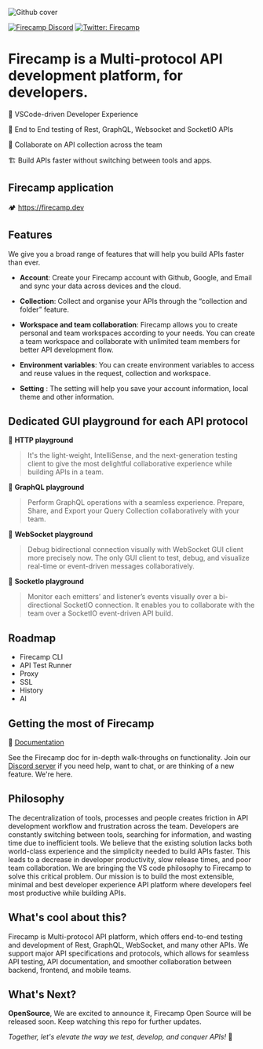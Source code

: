 ![Github cover](https://github.com/firecamp-io/firecamp-oss-phase-2/blob/c1c4f0b6ed8cb061f6d778a58c8c9755c92e78a6/templates/github-cover.png)


[![Firecamp Discord](https://badgen.net/discord/members/8hRaqhK)](https://discord.gg/8hRaqhK)
[![Twitter: Firecamp](https://img.shields.io/twitter/follow/firecampdev.svg?style=social)](https://twitter.com/firecampdev)

# Firecamp is a Multi-protocol API development platform, for developers.

💚 VSCode-driven Developer Experience

:high_brightness: End to End testing of Rest, GraphQL, Websocket and SocketIO APIs

:satellite: Collaborate on API collection across the team

🏗️ Build APIs faster without switching between tools and apps. 

## Firecamp application
🏕️ https://firecamp.dev

## Features 
We give you a broad range of features that will help you build APIs faster than ever.

- **Account**:  Create your Firecamp account with Github, Google, and Email and sync your data across devices and the cloud.

- **Collection**: Collect and organise your APIs through the “collection and folder” feature.

- **Workspace and team collaboration**: Firecamp allows you to create personal and team workspaces according to your needs. You can create a team workspace and collaborate with unlimited team members for better API development flow.

- **Environment variables**: You can create environment variables to access and reuse values in the request, collection and workspace.

- **Setting** : The setting will help you save your account information, local theme and other information.

## Dedicated GUI playground for each API protocol

:cherry_blossom: **HTTP playground**
  > It's the light-weight, IntelliSense, and the next-generation testing client to give the most delightful collaborative experience while building APIs in a team.

:sunflower: **GraphQL playground**
  > Perform GraphQL operations with a seamless experience. Prepare, Share, and Export your Query Collection collaboratively with your team.

:hibiscus: **WebSocket playground**
  > Debug bidirectional connection visually with WebSocket GUI client more precisely now. The only GUI client to test, debug, and visualize real-time or event-driven messages collaboratively.

:maple_leaf: **SocketIo playground**
  > Monitor each emitters’ and listener’s events visually over a bi-directional SocketIO connection. It enables you to collaborate with the team over a SocketIO event-driven API build.

## Roadmap 
- Firecamp CLI
- API Test Runner
- Proxy
- SSL
- History
- AI

## Getting the most of Firecamp
📙 [Documentation](https://firecamp.io/docs)

See the Firecamp doc for in-depth walk-throughs on functionality. Join our [Discord server](https://discord.gg/8hRaqhK) if you need help, want to chat, or are thinking of a new feature. We're here.

## Philosophy
The decentralization of tools, processes and people creates friction in API development workflow and frustration across the team. Developers are constantly switching between tools, searching for information, and wasting time due to inefficient tools.
We believe that the existing solution lacks both world-class experience and the simplicity needed to build APIs faster. This leads to a decrease in developer productivity, slow release times, and poor team collaboration.
We are bringing the VS code philosophy to Firecamp to solve this critical problem. Our mission is to build the most extensible, minimal and best developer experience API platform where developers feel most productive while building APIs.

## What's cool about this?

Firecamp is Multi-protocol API platform, which offers end-to-end testing and development of Rest, GraphQL, WebSocket, and many other APIs.
We support major API specifications and protocols, which allows for seamless API testing, API documentation, and smoother collaboration between backend, frontend, and mobile teams.

## What's Next? 
**OpenSource**, We are excited to announce it, Firecamp Open Source will be released soon. Keep watching this repo for further updates.

 *Together, let's elevate the way we test, develop, and conquer APIs!* 🚀









